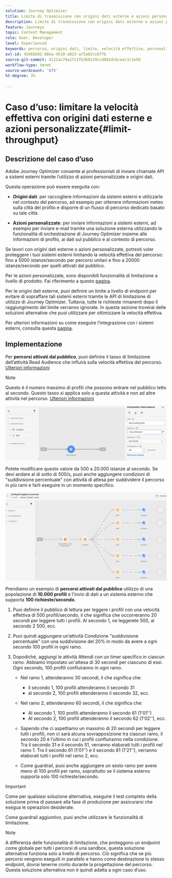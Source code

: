 ```yaml
---
solution: Journey Optimizer
title: Limite di trasmissione con origini dati esterne e azioni personalizzate
description: Limite di trasmissione con origini dati esterne e azioni personalizzate
feature: Journeys
topic: Content Management
role: User, Developer
level: Experienced
keywords: percorso, origini dati, limite, velocità effettiva, personalizzato, azioni
exl-id: 45d6bb82-88ea-4510-a023-a75a82cc6f7b
source-git-commit: 4112ac79a1f21fb369119ccd801dcbceac3c1e58
workflow-type: tm+mt
source-wordcount: '675'
ht-degree: 3%

---
```


# Caso d’uso: limitare la velocità effettiva con origini dati esterne e azioni personalizzate{#limit-throughput}

## Descrizione del caso d’uso

Adobe Journey Optimizer consente ai professionisti di inviare chiamate API a sistemi esterni tramite l’utilizzo di azioni personalizzate e origini dati.

Questa operazione può essere eseguita con:

* **Origini dati**: per raccogliere informazioni da sistemi esterni e utilizzarle nel contesto del percorso, ad esempio per ottenere informazioni meteo sulla città del profilo e disporre di un flusso di percorso dedicato basato su tale città.

* **Azioni personalizzate**: per inviare informazioni a sistemi esterni, ad esempio per inviare e-mail tramite una soluzione esterna utilizzando le funzionalità di orchestrazione di Journey Optimizer insieme alle informazioni di profilo, ai dati sul pubblico e al contesto di percorso.

Se lavori con origini dati esterne o azioni personalizzate, potresti voler proteggere i tuoi sistemi esterni limitando la velocità effettiva del percorso: fino a 5000 istanze/secondo per percorsi unitari e fino a 20000 istanze/secondo per quelli attivati dal pubblico.

Per le azioni personalizzate, sono disponibili funzionalità di limitazione a livello di prodotto. Fai riferimento a questo [pagina](../configuration/external-systems.md#capping).

Per le origini dati esterne, puoi definire un limite a livello di endpoint per evitare di sopraffare tali sistemi esterni tramite le API di limitazione di utilizzo di Journey Optimizer. Tuttavia, tutte le richieste rimanenti dopo il raggiungimento del limite verranno ignorate. In questa sezione troverai delle soluzioni alternative che puoi utilizzare per ottimizzare la velocità effettiva.

Per ulteriori informazioni su come eseguire l’integrazione con i sistemi esterni, consulta questa [pagina](../configuration/external-systems.md).

## Implementazione

Per **percorsi attivati dal pubblico**, puoi definire il tasso di limitazione dell’attività Read Audience che influirà sulla velocità effettiva del percorso. [Ulteriori informazioni](../building-journeys/read-audience.md)

>[!NOTE]
>
> Questo è il numero massimo di profili che possono entrare nel pubblico letto al secondo. Questo tasso si applica solo a questa attività e non ad altre attività nel percorso. [Ulteriori informazioni](../building-journeys/read-audience.md)

![](assets/limit-throughput-1.png)

Potete modificare questo valore da 500 a 20.000 istanze al secondo. Se devi andare al di sotto di 500/s, puoi anche aggiungere condizioni di &quot;suddivisione percentuale&quot; con attività di attesa per suddividere il percorso in più rami e farli eseguire in un momento specifico.

![](assets/limit-throughput-2.png)

Prendiamo un esempio di **percorsi attivati dal pubblico** utilizzo di una popolazione di **10.000 profili** e l&#39;invio di dati a un sistema esterno che supporta **100 richieste/secondo**.

1. Puoi definire il pubblico di lettura per leggere i profili con una velocità effettiva di 500 profili/secondo, il che significa che occorreranno 20 secondi per leggere tutti i profili. Al secondo 1, ne leggerete 500, al secondo 2 500, ecc.

1. Puoi quindi aggiungere un’attività Condizione &quot;suddivisione percentuale&quot; con una suddivisione del 20% in modo da avere a ogni secondo 100 profili in ogni ramo.

1. Dopodiché, aggiungi le attività Attendi con un timer specifico in ciascun ramo. Abbiamo impostato un&#39;attesa di 30 secondi per ciascuno di essi. Ogni secondo, 100 profili confluiranno in ogni ramo.

   * Nel ramo 1, attenderanno 30 secondi, il che significa che:
      * il secondo 1, 100 profili attenderanno il secondo 31
      * al secondo 2, 100 profili attenderanno il secondo 32, ecc.

   * Nel ramo 2, attenderanno 60 secondi, il che significa che:
      * Al secondo 1, 100 profili attenderanno il secondo 61 (1&#39;01&#39;&#39;)
      * Al secondo 2, 100 profili attenderanno il secondo 62 (1&#39;02&#39;&#39;), ecc.

   * Sapendo che ci aspettiamo un massimo di 20 secondi per leggere tutti i profili, non ci sarà alcuna sovrapposizione tra ciascun ramo, il secondo 20 è l’ultimo in cui i profili confluiranno nella condizione. Tra il secondo 31 e il secondo 51, verranno elaborati tutti i profili nel ramo 1. Tra il secondo 61 (1&#39;01&#39;&#39;) e il secondo 81 (1&#39;21&#39;&#39;), verranno elaborati tutti i profili nel ramo 2, ecc.

   * Come guardrail, puoi anche aggiungere un sesto ramo per avere meno di 100 profili per ramo, soprattutto se il sistema esterno supporta solo 100 richieste/secondo.

>[!IMPORTANT]
>
>Come per qualsiasi soluzione alternativa, eseguire il test completo della soluzione prima di passare alla fase di produzione per assicurarsi che esegua le operazioni desiderate.

Come guardrail aggiuntivo, puoi anche utilizzare le funzionalità di limitazione.

>[!NOTE]
>
>A differenza delle funzionalità di limitazione, che proteggono un endpoint come globale per tutti i percorsi di una sandbox, questa soluzione alternativa funziona solo a livello di percorso. Ciò significa che se più percorsi vengono eseguiti in parallelo e hanno come destinazione lo stesso endpoint, dovrai tenerne conto durante la progettazione del percorso. Questa soluzione alternativa non è quindi adatta a ogni caso d’uso.
